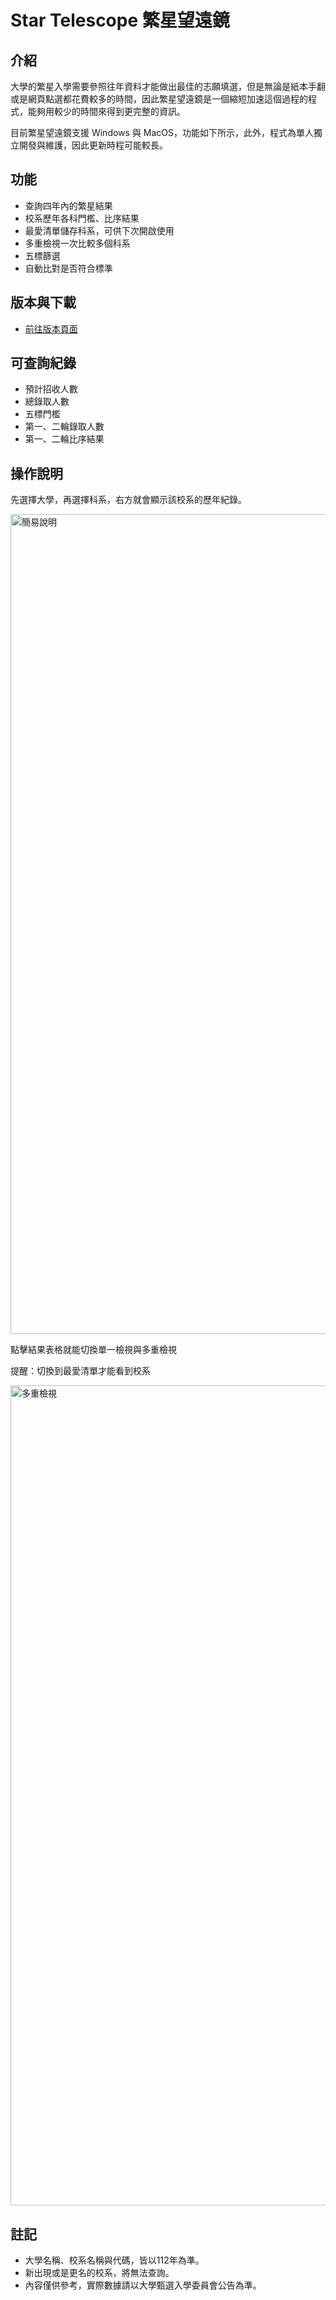 # Star Telescope 繁星望遠鏡

## 介紹
大學的繁星入學需要參照往年資料才能做出最佳的志願填選，但是無論是紙本手翻或是網頁點選都花費較多的時間，因此繁星望遠鏡是一個縮短加速這個過程的程式，能夠用較少的時間來得到更完整的資訊。

目前繁星望遠鏡支援 Windows 與 MacOS，功能如下所示，此外，程式為單人獨立開發與維護，因此更新時程可能較長。

## 功能
* 查詢四年內的繁星結果
* 校系歷年各科門檻、比序結果
* 最愛清單儲存科系，可供下次開啟使用
* 多重檢視一次比較多個科系
* 五標篩選
* 自動比對是否符合標準


## 版本與下載
* [前往版本頁面](https://github.com/NatsuCamellia/Star/releases)

## 可查詢紀錄
* 預計招收人數
* 總錄取人數
* 五標門檻
* 第一、二輪錄取人數
* 第一、二輪比序結果

## 操作說明
先選擇大學，再選擇科系，右方就會顯示該校系的歷年紀錄。

<img width="1312" alt="簡易說明" src="https://user-images.githubusercontent.com/66550218/165716056-38a4fa56-ee44-43cb-be3e-9b1706ea691b.png">


點擊結果表格就能切換單一檢視與多重檢視

提醒：切換到最愛清單才能看到校系

<img width="1312" alt="多重檢視" src="https://user-images.githubusercontent.com/66550218/165716040-516aae13-759f-448e-b72f-90b217f27d3e.png">

## 註記
* 大學名稱、校系名稱與代碼，皆以112年為準。
* 新出現或是更名的校系，將無法查詢。
* 內容僅供參考，實際數據請以大學甄選入學委員會公告為準。
